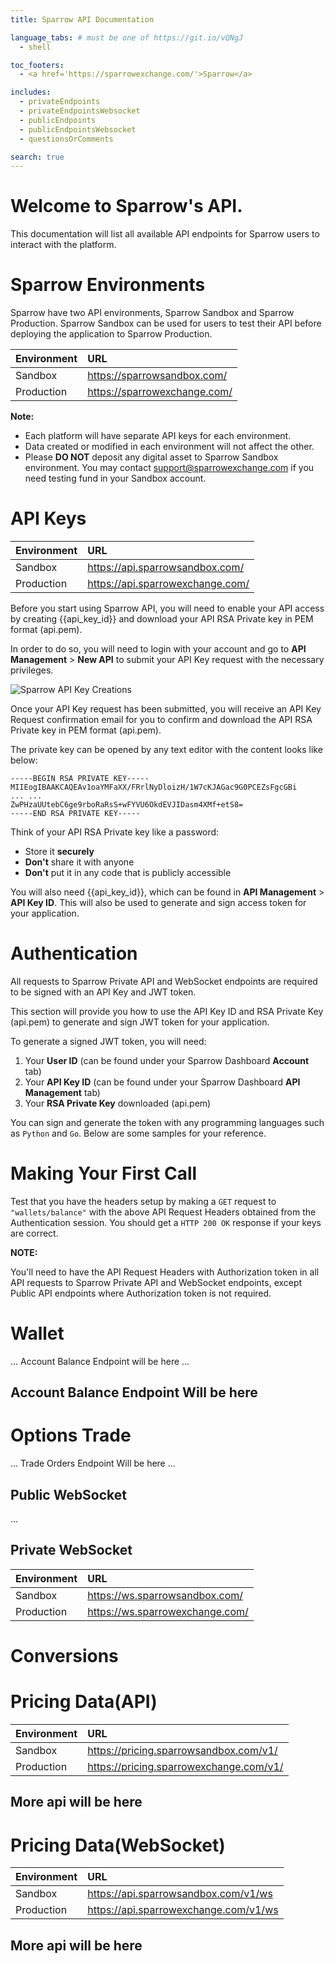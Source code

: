 ```yaml
---
title: Sparrow API Documentation

language_tabs: # must be one of https://git.io/vQNgJ
  - shell

toc_footers:
  - <a href='https://sparrowexchange.com/'>Sparrow</a>

includes:
  - privateEndpoints
  - privateEndpointsWebsocket
  - publicEndpoints
  - publicEndpointsWebsocket
  - questionsOrComments

search: true
---
```

# Welcome to Sparrow's API. 

This documentation will list all available API endpoints for Sparrow users to interact with the platform.

#  Sparrow Environments

Sparrow have two API environments, Sparrow Sandbox and Sparrow Production. Sparrow Sandbox can be used for users to test their API before deploying the application to Sparrow Production. 

|Environment| URL
|:----------- | :------- 
|Sandbox| https://sparrowsandbox.com/ 
|Production| https://sparrowexchange.com/ 


**Note:**

- Each platform will have separate API keys for each environment.
- Data created or modified in each environment will not affect the other. 
- Please **DO NOT** deposit any digital asset to Sparrow Sandbox environment. You may contact support@sparrowexchange.com if you need testing fund in your Sandbox account. 


# API Keys

|Environment| URL
|:----------- | :------- 
|Sandbox| https://api.sparrowsandbox.com/ 
|Production| https://api.sparrowexchange.com/ 

Before you start using Sparrow API, you will need to enable your API access by creating {{api_key_id}} and download your API RSA Private key in PEM format (api.pem). 

In order to do so, you will need to login with your account and go to **API Management** > **New API** to submit your API Key request with the necessary privileges. 

![Sparrow API Key Creations](https://spx-publicassets.s3-ap-southeast-1.amazonaws.com/img/1Keycreation.png)

Once your API Key request has been submitted, you will receive an API Key Request confirmation email for you to confirm and download the API RSA Private key in PEM format (api.pem). 

The private key can be opened by any text editor with the content looks like below: 
```
-----BEGIN RSA PRIVATE KEY-----
MIIEogIBAAKCAQEAv1oaYMFaXX/FRrlNyDloizH/1W7cKJAGac9G0PCEZsFgcGBi
... ... 
ZwPHzaUUtebC6ge9rboRaRsS+wFYVU6OkdEVJIDasm4XMf+etS8=
-----END RSA PRIVATE KEY-----
```
Think of your API RSA Private key like a password:

- Store it **securely**
- **Don't** share it with anyone
- **Don't** put it in any code that is publicly accessible 

You will also need {{api_key_id}}, which can be found in **API Management** > **API Key ID**. This will also be used to generate and sign access token for your application. 

# Authentication 

All requests to Sparrow Private API and WebSocket endpoints are required to be signed with an API Key and JWT token. 

This section will provide you how to use the API Key ID and RSA Private Key (api.pem) to generate and sign JWT token for your application. 

To generate a signed JWT token, you will need:

1. Your **User ID** (can be found under your Sparrow Dashboard **Account** tab)
2. Your **API Key ID** (can be found under your Sparrow Dashboard **API Management** tab)
3. Your **RSA Private Key** downloaded (api.pem)

You can sign and generate the token with any programming languages such as `Python` and `Go`. Below are some samples for your reference. 

# Making Your First Call


Test that you have the headers setup by making a `GET` request to `"wallets/balance"` with the above API Request Headers obtained from the Authentication session. You should get a `HTTP 200 OK` response if your keys are correct.


**NOTE:** 

You'll need to have the API Request Headers with Authorization token in all API requests to Sparrow Private API and WebSocket endpoints, except Public API endpoints where Authorization token is not required. 

# Wallet 
... Account Balance Endpoint will be here ...
## Account Balance Endpoint Will be here

# Options Trade
... Trade Orders Endpoint Will be here ...

## Public WebSocket

...

## Private WebSocket
|Environment| URL
|:----------- | :------- 
|Sandbox| https://ws.sparrowsandbox.com/ 
|Production| https://ws.sparrowexchange.com/ 


# Conversions

# Pricing Data(API)
|Environment| URL
|:----------- | :------- 
|Sandbox| https://pricing.sparrowsandbox.com/v1/
|Production| https://pricing.sparrowexchange.com/v1/

## More api will be here


# Pricing Data(WebSocket)
|Environment| URL
|:----------- | :------- 
|Sandbox| https://api.sparrowsandbox.com/v1/ws
|Production| https://api.sparrowexchange.com/v1/ws

## More api will be here

